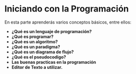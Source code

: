 # Iniciando con la Programación

En esta parte aprenderás varios conceptos básicos, entre ellos:

* **¿Qué es un lenguaje de programación?**
* **¿Qué es programar?**
* **¿Qué es un algoritmo?**
* **¿Qué es un paradigma?**
* **¿Qué es un diagrama de flujo?**
* **¿Qué es el pseudocodigo?**
* **Las buenas practicas en la programación**
* **Editor de Texto a utilizar.**

